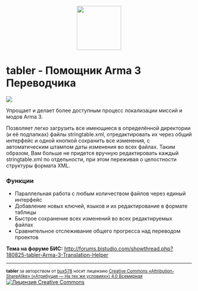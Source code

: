 <p align="center">
<img src="https://github.com/jodav/tabler/blob/master/tabler/Content/Icon-256.png" width=120 />
</p>

tabler - Помощник Arma 3 Переводчика
======

[![](http://img.shields.io/badge/release-0.4.0-green.svg)](https://github.com/bux578/tabler/releases)

Упрощает и делает более доступным процесс локализации миссий и модов Arma 3.

Позволяет легко загрузить все имеющиеся в определённой директории (и её подпапках) файлы stringtable.xml, отредактировать их через общий интерфейс и одной кнопкой сохранить все изменения, с автоматическим штампом даты изменения во всех файлах. Таким образом, Вам больше не придется вручную редактировать каждый stringtable.xml по отдельности, при этом переживая о целостности структуры формата XML.

### Функции
* Параллельная работа с любым количеством файлов через единый интерфейс
* Добавление новых ключей, языков и их редактирование в формате таблицы
* Быстрое сохранение всех изменений во всех редактируемых файлах
* Сравнительное отслеживание общего прогресса над переводом проектов

**Тема на форуме БИС:** http://forums.bistudio.com/showthread.php?180825-tabler-Arma-3-Translation-Helper

---
<sub><strong>tabler</strong> за авторством от <a xmlns:cc="http://creativecommons.org/ns#" href="https://github.com/bux578" property="cc:attributionName" rel="cc:attributionURL">bux578</a> носит лицензию <a rel="license" href="http://creativecommons.org/licenses/by-sa/4.0/">Creative Commons «Attribution-ShareAlike» («Атрибуция — На тех же условиях») 4.0 Всемирная</a></sub><br /><a rel="license" href="http://creativecommons.org/licenses/by-sa/4.0/"><img alt="Лицензия Creative Commons" style="border-width:0" src="https://i.creativecommons.org/l/by-sa/4.0/80x15.png" /></a>
